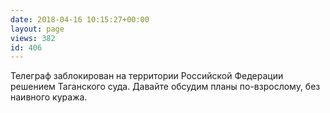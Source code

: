 ```yaml
---
date: 2018-04-16 10:15:27+00:00
layout: page
views: 382
id: 406
---
```


Телеграф заблокирован на территории Российской Федерации решением Таганского суда. Давайте обсудим планы по-взрослому, без наивного куража.


